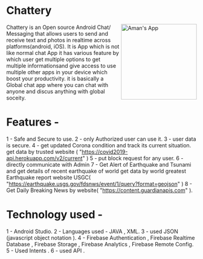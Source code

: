 # Chattery

<a href="https://twitter.com/aman09072000">  
  <img align="right" alt="Aman's App" width="200px" height = "200px" src="https://images-platform.99static.com/O5KN8eQNJZzlEmPFw_VJU7Pfy9k=/0x0:960x960/fit-in/900x675/99designs-contests-attachments/91/91331/attachment_91331353" />
</a>


Chattery is an Open source Android Chat/ Messaging that allows users to send and receive text and photos in realtime across platforms(android, iOS).
It is App which is not like normal chat App it has various feature by which user get multiple options to get multiple informationsand give access to use multiple other apps in your device which boost your productivity. it is basically a Global chat app where you can chat with anyone and discus anything with global soceity.

 # Features - 
 
1 - Safe and Secure to use.
2 - only Authorized user can use it.
3 - user data is secure.
4 - get updated Corona condition and track its current situation. get data by trusted website ( "https://covid2019-api.herokuapp.com/v2/current" )
5 - put block request for any user.
6 - directly communicate with Admin
7 - Get Alert of Earthquake and Tsunami and get details of recent earthquake of world get data by world greatest Earthquake report website USGC( "https://earthquake.usgs.gov/fdsnws/event/1/query?format=geojson" )
8 - Get Daily Breaking News by website( "https://content.guardianapis.com" ).

# Technology used -

1 - Android Studio.
2 - Languages used - JAVA , XML.
3 - used JSON (javascript object notation ).
4 - Firebase Authentication , Firebase Realtime Database , Firebase Storage , Firebase Analytics  , Firebase Remote Config.
5 - Used Intents .
6 - used API .

